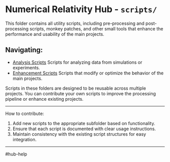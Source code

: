 # Numerical Relativity Hub - `scripts/`

This folder contains all utility scripts, including pre-processing and post-processing scripts, monkey patches, and other small tools that enhance the performance and usability of the main projects.

## Navigating:
- [Analysis Scripts](./analysis) Scripts for analyzing data from simulations or experiments.
- [Enhancement Scripts](./enhancement) Scripts that modify or optimize the behavior of the main projects.

Scripts in these folders are designed to be reusable across multiple projects. You can contribute your own scripts to improve the processing pipeline or enhance existing projects.

---
How to contribute:
1. Add new scripts to the appropriate subfolder based on functionality.
2. Ensure that each script is documented with clear usage instructions.
3. Maintain consistency with the existing script structures for easy integration.

---
#hub-help 